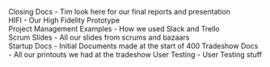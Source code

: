 Closing Docs - Tim look here for our final reports and presentation  
HIFI - Our High Fidelity Prototype  
Project Management Examples - How we used Slack and Trello  
Scrum Slides - All our slides from scrums and bazaars  
Startup Docs - Initial Documents made at the start of 400
Tradeshow Docs - All our printouts we had at the tradeshow
User Testing - User Testing stuff
